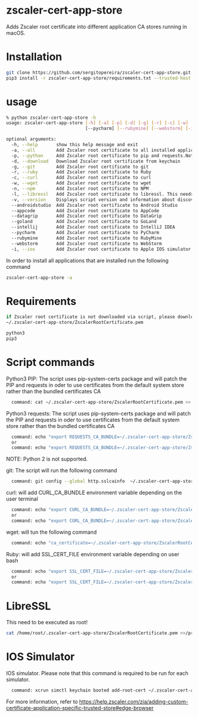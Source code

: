 # zscaler-cert-app-store
Adds Zscaler root certificate into different application CA stores running in macOS.

# Installation 
```bash
git clone https://github.com/sergitopereira/zscaler-cert-app-store.git
pip3 install -r zscaler-cert-app-store/requirements.txt --trusted-host pypi.org --trusted-host pypi.python.org --trusted-host files.pythonhosted.org
```

# usage
```bash
% python zscaler-cert-app-store -h
usage: zscaler-cert-app-store [-h] [-a] [-p] [-d] [-g] [-r] [-c] [-w] [-n] [-l] [-v] [--androidstudio] [--appcode] [--datagrip] [--goland] [--intellij]
                              [--pycharm] [--rubymine] [--webstorm] [-i]

optional arguments:
  -h, --help       show this help message and exit
  -a, --all        Add Zscaler root certificate to all installed applications
  -p, --python     Add Zscaler root certificate to pip and requests.Note that python2 is not supported
  -d, --download   Download Zscaler root certificate from keychain
  -g, --git        Add Zscaler root certificate to git
  -r, --ruby       Add Zscaler root certificate to Ruby
  -c, --curl       Add Zscaler root certificate to curl
  -w, --wget       Add Zscaler root certificate to wget
  -n, --npm        Add Zscaler root certificate to NPM
  -l, --libressl   Add Zscaler root certificate to libressl. This needs to be executed as root
  -v, --version    Displays script version and information about discovered apps
  --androidstudio  Add Zscaler root certificate to Android Studio
  --appcode        Add Zscaler root certificate to AppCode
  --datagrip       Add Zscaler root certificate to DataGrip
  --goland         Add Zscaler root certificate to GoLand
  --intellij       Add Zscaler root certificate to IntelliJ IDEA
  --pycharm        Add Zscaler root certificate to PyCharm
  --rubymine       Add Zscaler root certificate to RubyMine
  --webstorm       Add Zscaler root certificate to WebStorm
  -i, --ios        Add Zscaler root certificate to Apple IOS simulator
```
In order to install all applications that are installed run the following command
```bash
zscaler-cert-app-store -a
```


# Requirements
```bash
if Zscaler root certificate is not downloaded via script, please download to
~/.zscaler-cert-app-store/ZscalerRootCertificate.pem

python3
pip3
```
# Script  commands

Python3 PIP: The script uses pip-system-certs package and will patch the PIP and requests in oder to 
use certificates from the default system store rather than the bundled certificates CA
```bash
  command: cat ~/.zscaler-cert-app-store/ZscalerRootCertificate.pem >> $(python -m certifi)
```
Python3 requests: The script uses pip-system-certs package and will patch the PIP and requests in oder to 
use certificates from the default system store rather than the bundled certificates CA
```bash
  command: echo "export REQUESTS_CA_BUNDLE=~/.zscaler-cert-app-store/ZscalerRootCertificate.pem" >> $HOME/.bashrc
  or
  command: echo "export REQUESTS_CA_BUNDLE=~/.zscaler-cert-app-store/ZscalerRootCertificate.pem" >> $HOME/.zshrc
```

NOTE: Python 2 is not supported.

git: The script  will run the following command
```bash
  command: git config --global http.sslcainfo  ~/.zscaler-cert-app-store/ZscalerRootCertificate.pem/ZscalerRootCertificate.pem
```
curl: will add  CURL_CA_BUNDLE environment variable depending on the user terminal
```bash
  command: echo "export CURL_CA_BUNDLE=~/.zscaler-cert-app-store/ZscalerRootCertificate.pem" >> $HOME/.bashrc
  or
  command: echo "export CURL_CA_BUNDLE=~/.zscaler-cert-app-store/ZscalerRootCertificate.pem" >> $HOME/.zshrc
```
wget: will tun the following command
```bash
  command: echo "ca_certificate=~/.zscaler-cert-app-store/ZscalerRootCertificate.pem" >> $HOME/.wgetrc
```
Ruby: will add SSL_CERT_FILE environment variable depending on user bash
```bash
  command: echo "export SSL_CERT_FILE=~/.zscaler-cert-app-store/ZscalerRootCertificate.pem" >> $HOME/.bashrc
  or
  command: echo "export SSL_CERT_FILE=~/.zscaler-cert-app-store/ZscalerRootCertificate.pem" >> $HOME/.zshrc
```

# LibreSSL
This need to be executed as root!
```bash
cat /home/root/.zscaler-cert-app-store/ZscalerRootCertificate.pem >>/private/etc/ssl/cert.pem
```

# IOS Simulator
IOS simulator. Please note that this command is required to be run for each simulator.
```bash
  command: xcrun simctl keychain booted add-root-cert ~/.zscaler-cert-app-store/ZscalerRootCertificate.pem
```

For more information, refer to https://help.zscaler.com/zia/adding-custom-certificate-application-specific-trusted-store#edge-browser

